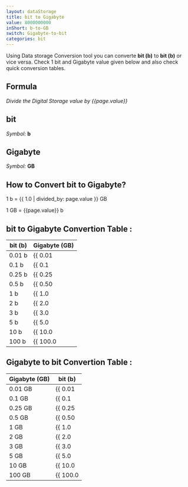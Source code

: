 ```yaml
---
layout: dataStorage
title: bit to Gigabyte
value: 8000000000
inShort: b-to-GB
switch: Gigabyte-to-bit
categories: bit
---
```


Using Data storage Conversion tool you can converte **bit (b)** to **bit (b)** or vice versa. Check 1 bit and Gigabyte value given below and also check quick conversion tables.

## Formula
*Divide the Digital Storage value by {{page.value}}*

## bit
*Symbol:* **b**

## Gigabyte
*Symbol:* **GB**

## How to Convert bit to Gigabyte?

1 b = {{ 1.0 | divided_by: page.value }} GB

1 GB = {{page.value}} b


## bit to Gigabyte Convertion Table :

| bit (b) | Gigabyte (GB) |
| ---- | ---- |
| 0.01 b | {{ 0.01 | divided_by: page.value | round: 12 }} GB |
| 0.1 b | {{ 0.1 | divided_by: page.value | round: 12 }} GB |
| 0.25 b | {{ 0.25 | divided_by: page.value | round: 12 }} GB |
| 0.5 b | {{ 0.50 | divided_by: page.value | round: 12 }} GB |
| 1 b | {{ 1.0 | divided_by: page.value | round: 12 }} GB |
| 2 b | {{ 2.0 | divided_by: page.value | round: 12 }} GB |
| 3 b | {{ 3.0 | divided_by: page.value | round: 12 }} GB |
| 5 b | {{ 5.0 | divided_by: page.value | round: 12 }} GB |
| 10 b | {{ 10.0 | divided_by: page.value | round: 12 }} GB |
| 100 b | {{ 100.0 | divided_by: page.value | round: 12 }} GB |

## Gigabyte to bit Convertion Table :

| Gigabyte (GB) | bit (b) |
| ---- | ---- |
| 0.01 GB | {{ 0.01 | times: page.value | round: 12 }} b |
| 0.1 GB | {{ 0.1 | times: page.value | round: 12 }} b |
| 0.25 GB | {{ 0.25 | times: page.value | round: 12 }} b |
| 0.5 GB | {{ 0.50 | times: page.value | round: 12 }} b |
| 1 GB | {{ 1.0 | times: page.value | round: 12 }} b |
| 2 GB | {{ 2.0 | times: page.value | round: 12 }} b |
| 3 GB | {{ 3.0 | times: page.value | round: 12 }} b |
| 5 GB | {{ 5.0 | times: page.value | round: 12 }} b |
| 10 GB | {{ 10.0 | times: page.value | round: 12 }} b |
| 100 GB | {{ 100.0 | times: page.value | round: 12 }} b |


<script>
document.getElementById('selectInput')[0].selected = true
document.getElementById('selectOutput')[12].selected = true
</script>
